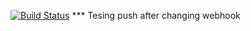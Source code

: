 [![Build Status](https://travis-ci.org/pwinning1991/algoexpert.svg?branch=master)](https://travis-ci.org/pwinning1991/algoexpert)
*** Tesing push after changing webhook
